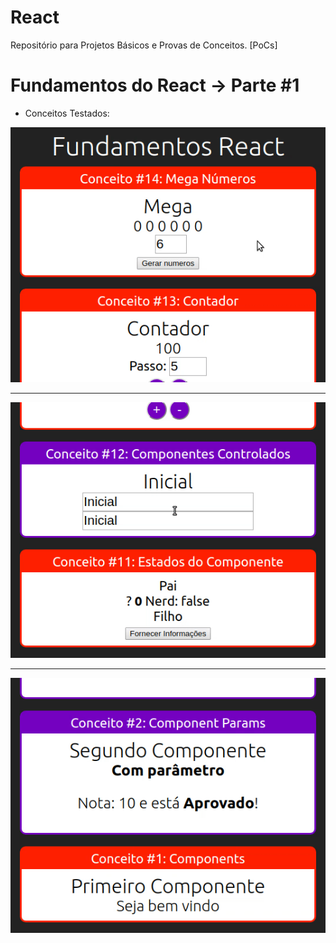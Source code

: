 # React
Repositório para Projetos Básicos e Provas de Conceitos. [PoCs]

# Fundamentos do React -> Parte #1
- Conceitos Testados:

![](.github/E1314.gif)

<hr/>

![](.github/E1112.gif)

<hr/>

![](.github/EAll.gif)
